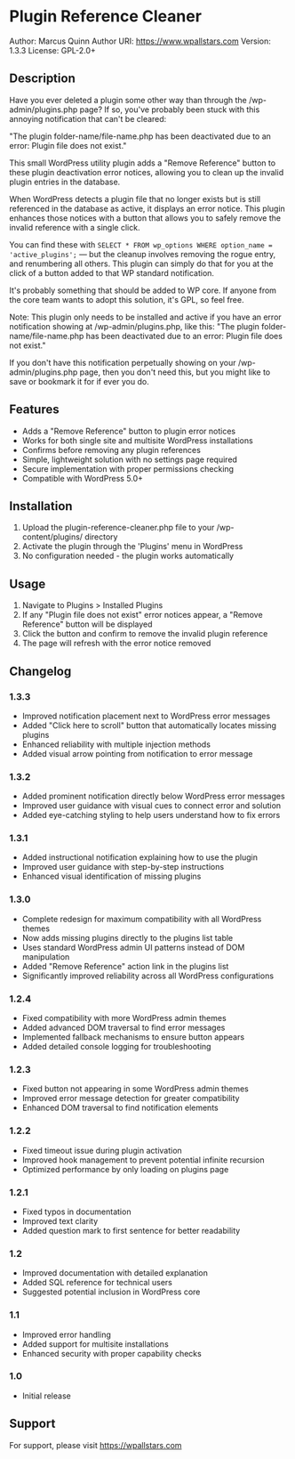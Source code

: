 # Plugin Reference Cleaner
Author: Marcus Quinn
Author URI: https://www.wpallstars.com
Version: 1.3.3
License: GPL-2.0+

## Description

Have you ever deleted a plugin some other way than through the /wp-admin/plugins.php page? If so, you've probably been stuck with this annoying notification that can't be cleared:

"The plugin folder-name/file-name.php has been deactivated due to an error: Plugin file does not exist."

This small WordPress utility plugin adds a "Remove Reference" button to these plugin deactivation error notices, allowing you to clean up the invalid plugin entries in the database.

When WordPress detects a plugin file that no longer exists but is still referenced in the database as active, it displays an error notice. This plugin enhances those notices with a button that allows you to safely remove the invalid reference with a single click.

You can find these with `SELECT * FROM wp_options WHERE option_name = 'active_plugins';` — but the cleanup involves removing the rogue entry, and renumbering all others. This plugin can simply do that for you at the click of a button added to that WP standard notification.

It's probably something that should be added to WP core. If anyone from the core team wants to adopt this solution, it's GPL, so feel free.

Note: This plugin only needs to be installed and active if you have an error notification showing at /wp-admin/plugins.php, like this:
"The plugin folder-name/file-name.php has been deactivated due to an error: Plugin file does not exist."

If you don't have this notification perpetually showing on your /wp-admin/plugins.php page, then you don't need this, but you might like to save or bookmark it for if ever you do.

## Features

* Adds a "Remove Reference" button to plugin error notices
* Works for both single site and multisite WordPress installations
* Confirms before removing any plugin references
* Simple, lightweight solution with no settings page required
* Secure implementation with proper permissions checking
* Compatible with WordPress 5.0+

## Installation

1. Upload the plugin-reference-cleaner.php file to your /wp-content/plugins/ directory
2. Activate the plugin through the 'Plugins' menu in WordPress
3. No configuration needed - the plugin works automatically

## Usage

1. Navigate to Plugins > Installed Plugins
2. If any "Plugin file does not exist" error notices appear, a "Remove Reference" button will be displayed
3. Click the button and confirm to remove the invalid plugin reference
4. The page will refresh with the error notice removed

## Changelog

### 1.3.3
* Improved notification placement next to WordPress error messages
* Added "Click here to scroll" button that automatically locates missing plugins
* Enhanced reliability with multiple injection methods
* Added visual arrow pointing from notification to error message

### 1.3.2
* Added prominent notification directly below WordPress error messages
* Improved user guidance with visual cues to connect error and solution
* Added eye-catching styling to help users understand how to fix errors

### 1.3.1
* Added instructional notification explaining how to use the plugin
* Improved user guidance with step-by-step instructions
* Enhanced visual identification of missing plugins

### 1.3.0
* Complete redesign for maximum compatibility with all WordPress themes
* Now adds missing plugins directly to the plugins list table
* Uses standard WordPress admin UI patterns instead of DOM manipulation
* Added "Remove Reference" action link in the plugins list
* Significantly improved reliability across all WordPress configurations

### 1.2.4
* Fixed compatibility with more WordPress admin themes
* Added advanced DOM traversal to find error messages
* Implemented fallback mechanisms to ensure button appears
* Added detailed console logging for troubleshooting

### 1.2.3
* Fixed button not appearing in some WordPress admin themes
* Improved error message detection for greater compatibility
* Enhanced DOM traversal to find notification elements

### 1.2.2
* Fixed timeout issue during plugin activation
* Improved hook management to prevent potential infinite recursion
* Optimized performance by only loading on plugins page

### 1.2.1
* Fixed typos in documentation
* Improved text clarity
* Added question mark to first sentence for better readability

### 1.2
* Improved documentation with detailed explanation
* Added SQL reference for technical users
* Suggested potential inclusion in WordPress core

### 1.1
* Improved error handling
* Added support for multisite installations
* Enhanced security with proper capability checks

### 1.0
* Initial release

## Support

For support, please visit https://wpallstars.com 